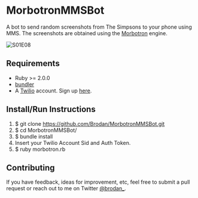# MorbotronMMSBot

A bot to send random screenshots from The Simpsons to your phone using MMS. The screenshots are obtained using the [Morbotron](https://morbotron.com/) engine.

![S01E08](https://morbotron.com/img/S01E08/874864.jpg)

## Requirements
* Ruby >= 2.0.0
* [bundler](http://bundler.io/)
* A [Twilio](https://www.twilio.com/) account. Sign up [here](https://www.twilio.com/try-twilio). 

## Install/Run Instructions
1. $ git clone https://github.com/Brodan/MorbotronMMSBot.git
2. $ cd MorbotronMMSBot/
3. $ bundle install
4. Insert your Twilio Account Sid and Auth Token.
5. $ ruby morbotron.rb

## Contributing
If you have feedback, ideas for improvement, etc, feel free to submit a pull request or reach out to me on Twitter [@brodan_](https://twitter.com/Brodan_).
